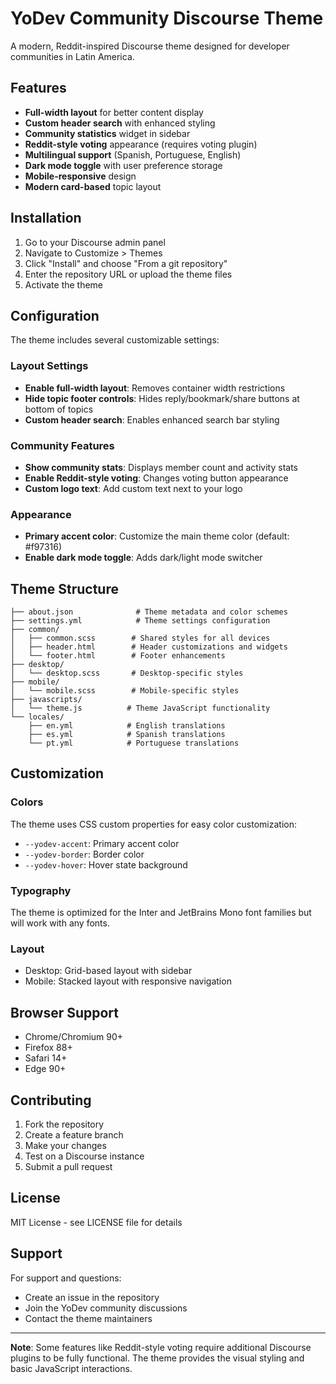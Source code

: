 # YoDev Community Discourse Theme

A modern, Reddit-inspired Discourse theme designed for developer communities in Latin America.

## Features

- **Full-width layout** for better content display
- **Custom header search** with enhanced styling
- **Community statistics** widget in sidebar
- **Reddit-style voting** appearance (requires voting plugin)
- **Multilingual support** (Spanish, Portuguese, English)
- **Dark mode toggle** with user preference storage
- **Mobile-responsive** design
- **Modern card-based** topic layout

## Installation

1. Go to your Discourse admin panel
2. Navigate to Customize > Themes
3. Click "Install" and choose "From a git repository"
4. Enter the repository URL or upload the theme files
5. Activate the theme

## Configuration

The theme includes several customizable settings:

### Layout Settings
- **Enable full-width layout**: Removes container width restrictions
- **Hide topic footer controls**: Hides reply/bookmark/share buttons at bottom of topics
- **Custom header search**: Enables enhanced search bar styling

### Community Features
- **Show community stats**: Displays member count and activity stats
- **Enable Reddit-style voting**: Changes voting button appearance
- **Custom logo text**: Add custom text next to your logo

### Appearance
- **Primary accent color**: Customize the main theme color (default: #f97316)
- **Enable dark mode toggle**: Adds dark/light mode switcher

## Theme Structure

```
├── about.json              # Theme metadata and color schemes
├── settings.yml            # Theme settings configuration
├── common/
│   ├── common.scss        # Shared styles for all devices
│   ├── header.html        # Header customizations and widgets
│   └── footer.html        # Footer enhancements
├── desktop/
│   └── desktop.scss       # Desktop-specific styles
├── mobile/
│   └── mobile.scss        # Mobile-specific styles
├── javascripts/
│   └── theme.js          # Theme JavaScript functionality
└── locales/
    ├── en.yml            # English translations
    ├── es.yml            # Spanish translations
    └── pt.yml            # Portuguese translations
```

## Customization

### Colors
The theme uses CSS custom properties for easy color customization:
- `--yodev-accent`: Primary accent color
- `--yodev-border`: Border color
- `--yodev-hover`: Hover state background

### Typography
The theme is optimized for the Inter and JetBrains Mono font families but will work with any fonts.

### Layout
- Desktop: Grid-based layout with sidebar
- Mobile: Stacked layout with responsive navigation

## Browser Support

- Chrome/Chromium 90+
- Firefox 88+
- Safari 14+
- Edge 90+

## Contributing

1. Fork the repository
2. Create a feature branch
3. Make your changes
4. Test on a Discourse instance
5. Submit a pull request

## License

MIT License - see LICENSE file for details

## Support

For support and questions:
- Create an issue in the repository
- Join the YoDev community discussions
- Contact the theme maintainers

---

**Note**: Some features like Reddit-style voting require additional Discourse plugins to be fully functional. The theme provides the visual styling and basic JavaScript interactions.